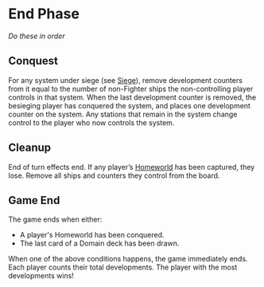 # End Phase

*Do these in order*

## Conquest

For any system under siege (see [Siege](/etc/additional-rules.html#siege)), remove development counters from it equal to the number of non-Fighter ships the non-controlling player controls in that system. When the last development counter is removed, the besieging player has conquered the system, and places one development counter on the system. Any stations that remain in the system change control to the player who now controls the system.

## Cleanup

End of turn effects end. If any player’s [Homeworld](https://www.starcomgame.com/card-database?selectedCard=Homeworld) has been captured, they lose. Remove all ships and counters they control from the board.

## Game End

The game ends when either:

- A player's Homeworld has been conquered.
- The last card of a Domain deck has been drawn.
  
When one of the above conditions happens, the game immediately ends. Each player counts their total developments. The player with the most developments wins!